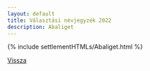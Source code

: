 ```yaml
---
layout: default
title: Választási névjegyzék 2022
description: Abaliget
---
```


{% include settlementHTMLs/Abaliget.html %}

[Vissza](./)